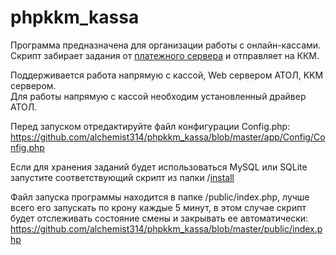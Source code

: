 # phpkkm_kassa

Программа предназначена для организации работы с онлайн-кассами.
<br>Скрипт забирает задания от <a href="https://github.com/alchemist314/phpkkm_kassa_tasks" target="blank">платежного сервера</a> и отправляет на ККМ.

Поддерживается работа напрямую с кассой, Web сервером АТОЛ, KKM сервером.
<br>Для работы напрямую с кассой необходим установленный драйвер АТОЛ.

Перед запуском отредактируйте файл конфигурации Config.php:
<br>https://github.com/alchemist314/phpkkm_kassa/blob/master/app/Config/Config.php

Если для хранения заданий будет использоваться MySQL или SQLite запустите соответствующий скрипт из папки /<a href="https://github.com/alchemist314/phpkkm_kassa/tree/master/install" target="blank">install</a>

Файл запуска программы находится в папке /public/index.php, лучше всего его запускать по крону каждые 5 минут, в этом случае скрипт будет отслеживать состояние смены и закрывать ее автоматически:
<br>https://github.com/alchemist314/phpkkm_kassa/blob/master/public/index.php

